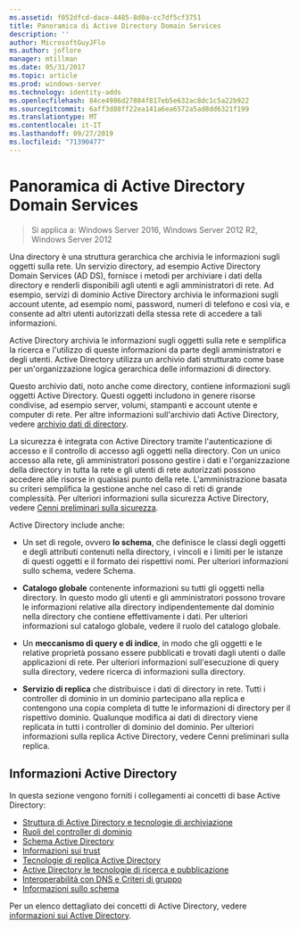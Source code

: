```yaml
---
ms.assetid: f052dfcd-dace-4485-8d0a-cc7df5cf3751
title: Panoramica di Active Directory Domain Services
description: ''
author: MicrosoftGuyJFlo
ms.author: joflore
manager: mtillman
ms.date: 05/31/2017
ms.topic: article
ms.prod: windows-server
ms.technology: identity-adds
ms.openlocfilehash: 84ce4986d27884f817eb5e632ac8dc1c5a22b922
ms.sourcegitcommit: 6aff3d88ff22ea141a6ea6572a5ad8dd6321f199
ms.translationtype: MT
ms.contentlocale: it-IT
ms.lasthandoff: 09/27/2019
ms.locfileid: "71390477"
---
```

# <a name="active-directory-domain-services-overview"></a>Panoramica di Active Directory Domain Services

>Si applica a: Windows Server 2016, Windows Server 2012 R2, Windows Server 2012


Una directory è una struttura gerarchica che archivia le informazioni sugli oggetti sulla rete. Un servizio directory, ad esempio Active Directory Domain Services (AD DS), fornisce i metodi per archiviare i dati della directory e renderli disponibili agli utenti e agli amministratori di rete. Ad esempio, servizi di dominio Active Directory archivia le informazioni sugli account utente, ad esempio nomi, password, numeri di telefono e così via, e consente ad altri utenti autorizzati della stessa rete di accedere a tali informazioni.

Active Directory archivia le informazioni sugli oggetti sulla rete e semplifica la ricerca e l'utilizzo di queste informazioni da parte degli amministratori e degli utenti. Active Directory utilizza un archivio dati strutturato come base per un'organizzazione logica gerarchica delle informazioni di directory.

Questo archivio dati, noto anche come directory, contiene informazioni sugli oggetti Active Directory. Questi oggetti includono in genere risorse condivise, ad esempio server, volumi, stampanti e account utente e computer di rete. Per altre informazioni sull'archivio dati Active Directory, vedere [archivio dati di directory](https://technet.microsoft.com/library/cc736627(v=ws.10).aspx).

La sicurezza è integrata con Active Directory tramite l'autenticazione di accesso e il controllo di accesso agli oggetti nella directory. Con un unico accesso alla rete, gli amministratori possono gestire i dati e l'organizzazione della directory in tutta la rete e gli utenti di rete autorizzati possono accedere alle risorse in qualsiasi punto della rete. L'amministrazione basata su criteri semplifica la gestione anche nel caso di reti di grande complessità. Per ulteriori informazioni sulla sicurezza Active Directory, vedere [Cenni preliminari sulla sicurezza](../../plan/security-best-practices/best-practices-for-securing-active-directory.md).

Active Directory include anche:
* Un set di regole, ovvero **lo schema**, che definisce le classi degli oggetti e degli attributi contenuti nella directory, i vincoli e i limiti per le istanze di questi oggetti e il formato dei rispettivi nomi. Per ulteriori informazioni sullo schema, vedere Schema.


* **Catalogo globale** contenente informazioni su tutti gli oggetti nella directory. In questo modo gli utenti e gli amministratori possono trovare le informazioni relative alla directory indipendentemente dal dominio nella directory che contiene effettivamente i dati. Per ulteriori informazioni sul catalogo globale, vedere il ruolo del catalogo globale.


* Un **meccanismo di query e di indice**, in modo che gli oggetti e le relative proprietà possano essere pubblicati e trovati dagli utenti o dalle applicazioni di rete. Per ulteriori informazioni sull'esecuzione di query sulla directory, vedere ricerca di informazioni sulla directory.


* **Servizio di replica** che distribuisce i dati di directory in rete. Tutti i controller di dominio in un dominio partecipano alla replica e contengono una copia completa di tutte le informazioni di directory per il rispettivo dominio. Qualunque modifica ai dati di directory viene replicata in tutti i controller di dominio del dominio. Per ulteriori informazioni sulla replica Active Directory, vedere Cenni preliminari sulla replica.

## <a name="understanding-active-directory"></a>Informazioni Active Directory
 In questa sezione vengono forniti i collegamenti ai concetti di base Active Directory:
 
* [Struttura di Active Directory e tecnologie di archiviazione](https://technet.microsoft.com/library/cc759186(v=ws.10).aspx)
* [Ruoli del controller di dominio](https://technet.microsoft.com/library/cc786438(v=ws.10).aspx) 
* [Schema Active Directory](https://docs.microsoft.com/previous-versions/windows/it-pro/windows-server-2008-R2-and-2008/cc771796(v=ws.10))
* [Informazioni sui trust](https://docs.microsoft.com/previous-versions/windows/it-pro/windows-server-2008-R2-and-2008/cc771568(v=ws.10)) 
* [Tecnologie di replica Active Directory](https://technet.microsoft.com/library/cc786438(v=ws.10).aspx) 
* [Active Directory le tecnologie di ricerca e pubblicazione](https://technet.microsoft.com/library/cc775686(v=ws.10).aspx) 
* [Interoperabilità con DNS e Criteri di gruppo](https://docs.microsoft.com/previous-versions/windows/it-pro/windows-server-2008-R2-and-2008/dd197486(v=ws.10))
* [Informazioni sullo schema](https://technet.microsoft.com/library/cc759402(v=ws.10).aspx) 

Per un elenco dettagliato dei concetti di Active Directory, vedere [informazioni sui Active Directory](https://technet.microsoft.com/library/cc781408(v=ws.10).aspx). 


